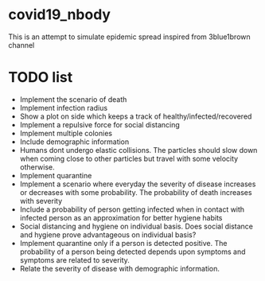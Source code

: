 # covid19_nbody
This is an attempt to simulate epidemic spread inspired from 3blue1brown channel

# TODO list
* Implement the scenario of death
* Implement infection radius
* Show a plot on side which keeps a track of healthy/infected/recovered
* Implement a repulsive force for social distancing
* Implement multiple colonies
* Include demographic information
* Humans dont undergo elastic collisions. The particles should slow down when coming close to other particles but travel with some velocity otherwise.
* Implement quarantine
* Implement a scenario where everyday the severity of disease increases or decreases with some probability.  The probability of death increases with severity
* Include a probability of person getting infected when in contact with infected person as an approximation for better hygiene habits
* Social distancing and hygiene on individual basis. Does social distance and hygiene prove advantageous on individual basis?
* Implement quarantine only if a person is detected positive. The probability of a person being detected depends upon symptoms and symptoms are related to severity. 
* Relate the severity of disease with demographic information. 
